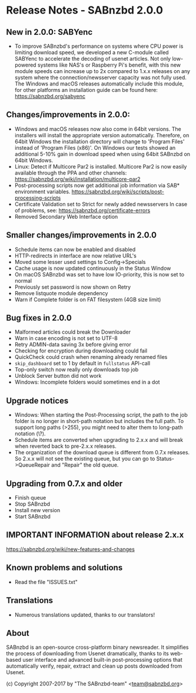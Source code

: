 Release Notes  -  SABnzbd 2.0.0
=========================================================

## New in 2.0.0: SABYenc
- To improve SABnzbd's performance on systems where CPU power is limiting
  download speed, we developed a new C-module called SABYenc to accelerate the
  decoding of usenet articles.
  Not only low-powered systems like NAS's or Raspberry Pi's benefit, with this
  new module speeds can increase up to 2x compared to 1.x.x releases on any
  system where the connection/newsserver capacity was not fully used.
  The Windows and macOS releases automatically include this module, for other
  platforms an installation guide can be found here: https://sabnzbd.org/sabyenc

## Changes/improvements in 2.0.0:
- Windows and macOS releases now also come in 64bit versions.
  The installers will install the appropriate version automatically.
  Therefore, on 64bit Windows the installation directory will change to
  'Program Files' instead of 'Program Files (x86)'.
  On Windows our tests showed an additional 5-10% gain in download speed
  when using 64bit SABnzbd on 64bit Windows.
- Linux: Detect if Multicore Par2 is installed.
  Multicore Par2 is now easily available through the PPA and other channels:
  https://sabnzbd.org/wiki/installation/multicore-par2
- Post-processing scripts now get additional job information via SAB* environment
  variables. https://sabnzbd.org/wiki/scripts/post-processing-scripts
- Certificate Validation set to Strict for newly added newsservers
  In case of problems, see: https://sabnzbd.org/certificate-errors
- Removed Secondary Web Interface option

## Smaller changes/improvements in 2.0.0
- Schedule items can now be enabled and disabled
- HTTP-redirects in interface are now relative URL's
- Moved some lesser used settings to Config->Specials
- Cache usage is now updated continuously in the Status Window
- On macOS SABnzbd was set to have low IO-priority, this is now set to normal
- Previously set password is now shown on Retry
- Remove listquote module dependency
- Warn if Complete folder is on FAT filesystem (4GB size limit)

## Bug fixes in 2.0.0
- Malformed articles could break the Downloader
- Warn in case encoding is not set to UTF-8
- Retry ADMIN-data saving 3x before giving error
- Checking for encryption during downloading could fail
- QuickCheck could crash when renaming already renamed files
- `skip_dashboard` set to 1 by default in `fullstatus` API-call
- Top-only switch now really only downloads top job
- Unblock Server button did not work
- Windows: Incomplete folders would sometimes end in a dot

## Upgrade notices
- Windows: When starting the Post-Processing script, the path to the job folder
  is no longer in short-path notation but includes the full path. To support
  long paths (>255), you might need to alter them to long-path notation (\\?\).
- Schedule items are converted when upgrading to 2.x.x and will break when
  reverted back to pre-2.x.x releases.
- The organization of the download queue is different from 0.7.x releases.
  So 2.x.x will not see the existing queue, but you can go to Status->QueueRepair
  and "Repair" the old queue.

## Upgrading from 0.7.x and older
- Finish queue
- Stop SABnzbd
- Install new version
- Start SABnzbd

## IMPORTANT INFORMATION about release 2.x.x
<https://sabnzbd.org/wiki/new-features-and-changes>

## Known problems and solutions
- Read the file "ISSUES.txt"

## Translations
- Numerous translations updated, thanks to our translators!

## About
  SABnzbd is an open-source cross-platform binary newsreader.
  It simplifies the process of downloading from Usenet dramatically, thanks
  to its web-based user interface and advanced built-in post-processing options
  that automatically verify, repair, extract and clean up posts downloaded
  from Usenet.

  (c) Copyright 2007-2017 by "The SABnzbd-team" \<team@sabnzbd.org\>
